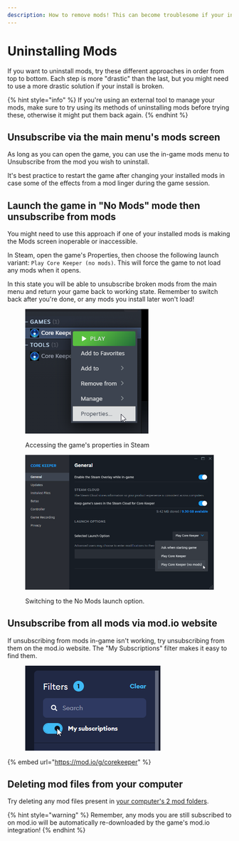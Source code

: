 ```yaml
---
description: How to remove mods! This can become troublesome if your install is broken.
---
```


# Uninstalling Mods

If you want to uninstall mods, try these different approaches in order from top to bottom. Each step is more "drastic" than the last, but you might need to use a more drastic solution if your install is broken.

{% hint style="info" %}
If you're using an external tool to manage your mods, make sure to try using its methods of uninstalling mods before trying these, otherwise it might put them back again.
{% endhint %}

## Unsubscribe via the main menu's mods screen

As long as you can open the game, you can use the in-game mods menu to Unsubscribe from the mod you wish to uninstall.

It's best practice to restart the game after changing your installed mods in case some of the effects from a mod linger during the game session.

## Launch the game in "No Mods" mode then unsubscribe from mods

You might need to use this approach if one of your installed mods is making the Mods screen inoperable or inaccessible.

In Steam, open the game's Properties, then choose the following launch variant: `Play Core Keeper (no mods)`. This will force the game to not load any mods when it opens.

In this state you will be able to unsubscribe broken mods from the main menu and return your game back to working state. Remember to switch back after you're done, or any mods you install later won't load!

<figure><img src="../.gitbook/assets/image.png" alt=""><figcaption><p>Accessing the game's properties in Steam</p></figcaption></figure>

<figure><img src="../.gitbook/assets/image (1).png" alt=""><figcaption><p>Switching to the No Mods launch option.</p></figcaption></figure>

## Unsubscribe from all mods via mod.io website

If unsubscribing from mods in-game isn't working, try unsubscribing from them on the mod.io website. The "My Subscriptions" filter makes it easy to find them.

<figure><img src="../.gitbook/assets/image (3).png" alt=""><figcaption></figcaption></figure>

{% embed url="https://mod.io/g/corekeeper" %}

## Deleting mod files from your computer

Try deleting any mod files present in [your computer's 2 mod folders](../concepts/important-folder-paths.md#mod-files).

{% hint style="warning" %}
Remember, any mods you are still subscribed to on mod.io will be automatically re-downloaded by the game's mod.io integration!
{% endhint %}
